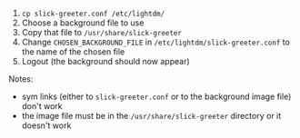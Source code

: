 1. `cp slick-greeter.conf /etc/lightdm/`
1. Choose a background file to use
1. Copy that file to `/usr/share/slick-greeter`
1. Change `CHOSEN_BACKGROUND_FILE` in `/etc/lightdm/slick-greeter.conf` to the
   name of the chosen file
1. Logout (the background should now appear)

Notes:
- sym links (either to `slick-greeter.conf` or to the background image file)
  don't work
- the image file must be in the `/usr/share/slick-greeter` directory or it
  doesn't work

